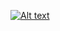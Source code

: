 [![Alt text](https://i1.ytimg.com/vi/RDm9-hFQAi0/hqdefault.jpg)]([https://www.youtube.com/watch?v=VIDEO_ID](https://www.youtube.com/shorts/RDm9-hFQAi0))
